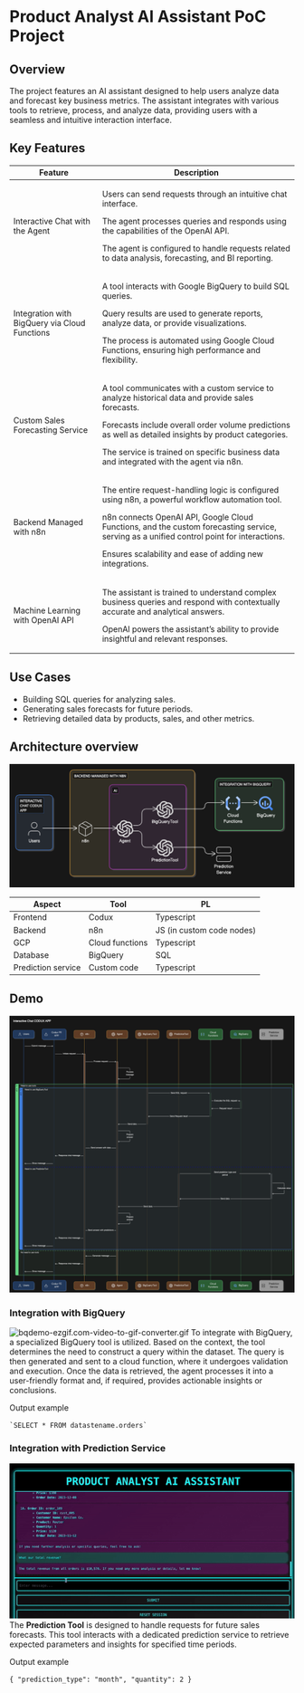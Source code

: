 # Product Analyst AI Assistant PoC Project

## Overview
The project features an AI assistant designed to help users analyze data and forecast key business metrics. The assistant integrates with various tools to retrieve, process, and analyze data, providing users with a seamless and intuitive interaction interface.

## Key Features
| Feature | Description |
| ----- | ----- |
| Interactive Chat with the Agent | <p>Users can send requests through an intuitive chat interface.</p><p>The agent processes queries and responds using the capabilities of the OpenAI API.</p><p>The agent is configured to handle requests related to data analysis, forecasting, and BI reporting.</p> |
| Integration with BigQuery via Cloud Functions | <p>A tool interacts with Google BigQuery to build SQL queries.</p><p>Query results are used to generate reports, analyze data, or provide visualizations.</p><p>The process is automated using Google Cloud Functions, ensuring high performance and flexibility.</p> |
| Custom Sales Forecasting Service | <p>A tool communicates with a custom service to analyze historical data and provide sales forecasts.</p><p>Forecasts include overall order volume predictions as well as detailed insights by product categories.</p><p>The service is trained on specific business data and integrated with the agent via n8n.</p> |
| Backend Managed with n8n | <p>The entire request-handling logic is configured using n8n, a powerful workflow automation tool.</p><p>n8n connects OpenAI API, Google Cloud Functions, and the custom forecasting service, serving as a unified control point for interactions.</p><p>Ensures scalability and ease of adding new integrations.</p> |
| Machine Learning with OpenAI API | <p>The assistant is trained to understand complex business queries and respond with contextually accurate and analytical answers.</p><p>OpenAI powers the assistant’s ability to provide insightful and relevant responses.</p> |
## Use Cases
- Building SQL queries for analyzing sales.
- Generating sales forecasts for future periods.
- Retrieving detailed data by products,  sales, and other metrics.
## Architecture overview

![arch.png](readme_assets/arch.png)

| **Aspect** | Tool | PL |
| ----- | ----- | ----- |
| Frontend | Codux | Typescript |
| Backend | n8n | JS (in custom code nodes)  |
| GCP | Cloud functions | Typescript |
| Database | BigQuery | SQL |
| Prediction service | Custom code | Typescript |
## Demo

![seq.png](readme_assets/seq.png)
### Integration with BigQuery
![bqdemo-ezgif.com-video-to-gif-converter.gif](readme_assets/bqdemo-ezgif.com-video-to-gif-converter.gif)
To integrate with BigQuery, a specialized BigQuery tool is utilized. Based on the context, the tool determines the need to construct a query within the dataset. The query is then generated and sent to a cloud function, where it undergoes validation and execution. Once the data is retrieved, the agent processes it into a user-friendly format and, if required, provides actionable insights or conclusions.

Output example

```
`﻿SELECT * FROM datastename.orders`
```
### Integration with Prediction Service
![predictdemo-ezgif.com-video-to-gif-converter.gif](readme_assets/predictdemo-ezgif.com-video-to-gif-converter.gif)
The **Prediction Tool** is designed to handle requests for future sales forecasts. This tool interacts with a dedicated prediction service to retrieve expected parameters and insights for specified time periods.

Output example

```
{ "prediction_type": "month", "quantity": 2 }
```


